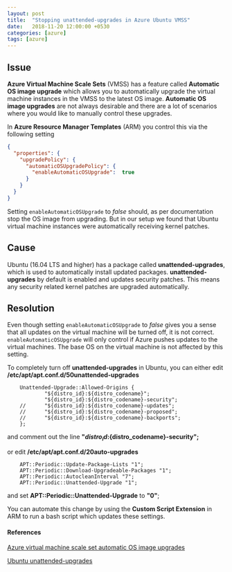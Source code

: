 ```yaml
---
layout: post
title:  "Stopping unattended-upgrades in Azure Ubuntu VMSS"
date:   2018-11-20 12:00:00 +0530
categories: [azure]
tags: [azure]
---
```


## Issue
**Azure Virtual Machine Scale Sets** (VMSS) has a feature called **Automatic OS image upgrade** which allows you to automatically upgrade the virtual machine instances in the VMSS to the latest OS image. **Automatic OS image upgrades** are not always desirable and there are a lot of scenarios where you would like to manually control these upgrades.

In **Azure Resource Manager Templates** (ARM) you control this via the following setting
``` json
{ 
  "properties": { 
    "upgradePolicy": { 
      "automaticOSUpgradePolicy": { 
        "enableAutomaticOSUpgrade":  true 
      } 
    } 
  } 
}
```
Setting `enableAutomaticOSUpgrade` to *false* should, as per documentation stop the OS image from upgrading. But in our setup we found that Ubuntu virtual machine instances were automatically receiving kernel patches.

## Cause
Ubuntu (16.04 LTS and higher) has a package called **unattended-upgrades**, which is used to automatically install updated packages. **unattended-upgrades** by default is enabled and updates security patches. This means any security related kernel patches are upgraded automatically.

## Resolution
Even though setting `enableAutomaticOSUpgrade` to *false* gives you a sense that all updates on the virtual machine will be turned off, it is not correct. `enableAutomaticOSUpgrade` will only control if Azure pushes updates to the virtual machines. The base OS on the virtual machine is not affected by this setting.

To completely turn off **unattended-upgrades** in Ubuntu, you can either edit **/etc/apt/apt.conf.d/50unattended-upgrades**
``` 
    Unattended-Upgrade::Allowed-Origins {
            "${distro_id}:${distro_codename}";
            "${distro_id}:${distro_codename}-security";
    //      "${distro_id}:${distro_codename}-updates";
    //      "${distro_id}:${distro_codename}-proposed";
    //      "${distro_id}:${distro_codename}-backports";
    };
```
and comment out the line **"${distro_id}:${distro_codename}-security";** 

or edit **/etc/apt/apt.conf.d/20auto-upgrades** 
```
    APT::Periodic::Update-Package-Lists "1";
    APT::Periodic::Download-Upgradeable-Packages "1";
    APT::Periodic::AutocleanInterval "7";
    APT::Periodic::Unattended-Upgrade "1";
```
and set **APT::Periodic::Unattended-Upgrade** to **"0"**;

You can automate this change by using the **Custom Script Extension** in ARM to run a bash script which updates these settings.

####  References

[Azure virtual machine scale set automatic OS image upgrades](https://docs.microsoft.com/en-us/azure/virtual-machine-scale-sets/virtual-machine-scale-sets-automatic-upgrade)

[Ubuntu unattended-upgrades](https://help.ubuntu.com/lts/serverguide/automatic-updates.html.en)
